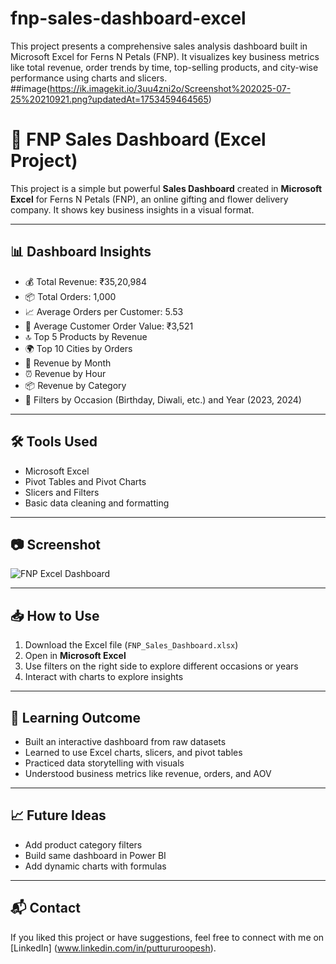 # fnp-sales-dashboard-excel
This project presents a comprehensive sales analysis dashboard built in Microsoft Excel for Ferns N Petals (FNP). It visualizes key business metrics like total revenue, order trends by time, top-selling products, and city-wise performance using charts and slicers.
##image(https://ik.imagekit.io/3uu4zni2o/Screenshot%202025-07-25%20210921.png?updatedAt=1753459464565)
# 🌼 FNP Sales Dashboard (Excel Project)

This project is a simple but powerful **Sales Dashboard** created in **Microsoft Excel** for Ferns N Petals (FNP), an online gifting and flower delivery company. It shows key business insights in a visual format.

---

## 📊 Dashboard Insights

- 💰 Total Revenue: ₹35,20,984  
- 📦 Total Orders: 1,000  
- 📈 Average Orders per Customer: 5.53  
- 🛒 Average Customer Order Value: ₹3,521  
- 🔝 Top 5 Products by Revenue  
- 🌍 Top 10 Cities by Orders  
- 📆 Revenue by Month  
- ⏰ Revenue by Hour  
- 📦 Revenue by Category  
- 🎯 Filters by Occasion (Birthday, Diwali, etc.) and Year (2023, 2024)

---

## 🛠️ Tools Used

- Microsoft Excel
- Pivot Tables and Pivot Charts
- Slicers and Filters
- Basic data cleaning and formatting

---

## 📷 Screenshot

![FNP Excel Dashboard](https://ik.imagekit.io/3uu4zni2o/Screenshot%202025-07-25%20210921.png?updatedAt=1753459464565)

---

## 📥 How to Use

1. Download the Excel file (`FNP_Sales_Dashboard.xlsx`)
2. Open in **Microsoft Excel**
3. Use filters on the right side to explore different occasions or years
4. Interact with charts to explore insights

---

## 📘 Learning Outcome

- Built an interactive dashboard from raw datasets
- Learned to use Excel charts, slicers, and pivot tables
- Practiced data storytelling with visuals
- Understood business metrics like revenue, orders, and AOV

---

## 📈 Future Ideas

- Add product category filters
- Build same dashboard in Power BI
- Add dynamic charts with formulas

---

## 📬 Contact

If you liked this project or have suggestions, feel free to connect with me on [LinkedIn] (www.linkedin.com/in/puttururoopesh).

